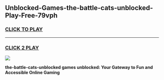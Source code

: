 
## Unblocked-Games-the-battle-cats-unblocked-Play-Free-79vph
<h3>
<a href="https://premium76.site?title=the-battle-cats-unblocked&ref=18A1">CLICK TO PLAY</a></h3>
<hr>

<h3>
<a href="https://premium76.site?title=the-battle-cats-unblocked&ref=18A1">CLICK 2 PLAY</a>
  
</h3>

<a href="https://premium76.site?title=the-battle-cats-unblocked&ref=18A1"><img src="https://clearcache.store/games.png"></a>


**the-battle-cats-unblocked games unblocked: Your Gateway to Fun and Accessible Online Gaming**
